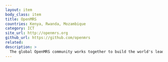 ```yaml
---
layout: item
body_class: item
title: OpenMRS
countries: Kenya, Rwanda, Mozambique
category: ICT
site_url: http://openmrs.org
github_url: https://github.com/openmrs
related: 
description: >
  The global OpenMRS community works together to build the world's leading open source enterprise electronic medical record system platform
---
```

